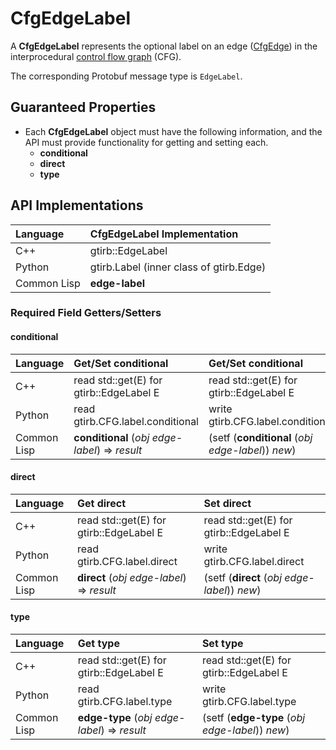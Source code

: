 CfgEdgeLabel
====================

A **CfgEdgeLabel** represents the optional label on an edge
([CfgEdge](CfgEdge.md)) in the interprocedural [control flow
graph](CFG.md) (CFG).

The corresponding Protobuf message type is `EdgeLabel`.



Guaranteed Properties
---------------------

- Each **CfgEdgeLabel** object must have the following information,
  and the API must provide functionality for getting and setting each.
  - **conditional**
  - **direct**
  - **type**



API Implementations
--------------------

| Language    | CfgEdgeLabel Implementation             |
|:------------|:----------------------------------------|
| C++         | gtirb::EdgeLabel                        |
| Python      | gtirb.Label (inner class of gtirb.Edge) |
| Common Lisp | **edge-label**                          |





### Required Field Getters/Setters


#### conditional

| Language    | Get/Set conditional | Get/Set conditional |
|:------------|:--------------------|:--------------------|
| C++         | read std::get<ConditionalEdge>(E) for gtirb::EdgeLabel E | read std::get<ConditionalEdge>(E) for gtirb::EdgeLabel E |
| Python      | read gtirb.CFG.label.conditional | write gtirb.CFG.label.conditional |
| Common Lisp | **conditional** (*obj* *edge-label*) => *result* | (setf (**conditional** (*obj* *edge-label*)) *new*) |


#### direct

| Language    | Get direct | Set direct |
|:------------|:-----------|:-----------|
| C++         | read std::get<DirectEdge>(E) for gtirb::EdgeLabel E | read std::get<DirectEdge>(E) for gtirb::EdgeLabel E |
| Python      | read gtirb.CFG.label.direct | write gtirb.CFG.label.direct |
| Common Lisp | **direct** (*obj* *edge-label*) => *result* | (setf (**direct** (*obj* *edge-label*)) *new*) |




#### type

| Language    | Get type | Set type |
|:------------|:---------|:---------|
| C++         |  read std::get<EdgeType>(E) for gtirb::EdgeLabel E | read std::get<EdgeType>(E) for gtirb::EdgeLabel E |
| Python      | read gtirb.CFG.label.type | write gtirb.CFG.label.type |
| Common Lisp | **edge-type** (*obj* *edge-label*) => *result* | (setf (**edge-type** (*obj* *edge-label*)) *new*) |
